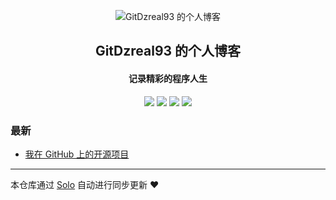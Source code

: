 <p align="center"><img alt="GitDzreal93 的个人博客" src="https://static.b3log.org/images/brand/solo-32.png"></p><h2 align="center">
GitDzreal93 的个人博客
</h2>

<h4 align="center">记录精彩的程序人生</h4>
<p align="center"><a title="GitDzreal93 的个人博客" target="_blank" href="https://github.com/GitDzreal93/solo-blog"><img src="https://img.shields.io/github/last-commit/GitDzreal93/solo-blog.svg?style=flat-square&color=FF9900"></a>
<a title="GitHub repo size in bytes" target="_blank" href="https://github.com/GitDzreal93/solo-blog"><img src="https://img.shields.io/github/repo-size/GitDzreal93/solo-blog.svg?style=flat-square"></a>
<a title="Solo Version" target="_blank" href="https://github.com/b3log/solo/releases"><img src="https://img.shields.io/badge/solo-3.6.3-f1e05a.svg?style=flat-square&color=blueviolet"></a>
<a title="Hits" target="_blank" href="https://github.com/b3log/hits"><img src="https://hits.b3log.org/GitDzreal93/solo-blog.svg"></a></p>

### 最新

* [我在 GitHub 上的开源项目](http://zh-look.tencentgg.cn/my-github-repos)



---

本仓库通过 [Solo](https://github.com/b3log/solo) 自动进行同步更新 ❤️ 